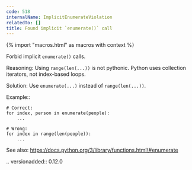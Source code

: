 ```yaml
---
code: 518
internalName: ImplicitEnumerateViolation
relatedTo: []
title: Found implicit `enumerate()` call
---
```


{% import "macros.html" as macros with context %}

Forbid implicit `enumerate()` calls.

Reasoning: Using `range(len(...))` is not pythonic. Python uses
collection iterators, not index-based loops.

Solution: Use `enumerate(...)` instead of `range(len(...))`.

Example::

    # Correct:
    for index, person in enumerate(people):
        ...
    
    # Wrong:
    for index in range(len(people)):
        ...

See also: https://docs.python.org/3/library/functions.html\#enumerate

.. versionadded:: 0.12.0